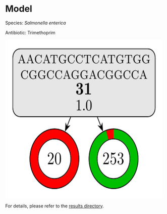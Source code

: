 
# Model

Species: *Salmonella enterica*

Antibiotic: Trimethoprim

<img src="./model.png" width=500 height=500 />

For details, please refer to the [results directory](../../../../../results/cart_b/salmonella%20enterica/trimethoprim/repeat_6/).

